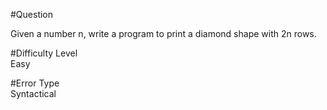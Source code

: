 #Question <br>

Given a number n, write a program to print a diamond shape with 2n rows.

#Difficulty Level <br>
Easy <br>

#Error Type <br>
Syntactical <br>
